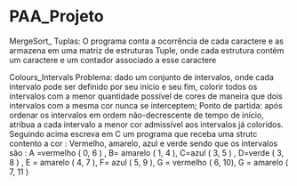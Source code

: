  # PAA_Projeto 
MergeSort_ Tuplas: O programa conta a ocorrência de cada caractere e as armazena em uma matriz de estruturas Tuple, onde cada estrutura contém um caractere e um contador associado a esse caractere 

Colours_Intervals Problema: dado um conjunto de intervalos, onde cada intervalo pode ser definido por seu início e seu fim, colorir todos os intervalos com a menor quantidade possível de cores de maneira que dois intervalos com a mesma cor nunca se interceptem; Ponto de partida: após ordenar os intervalos em ordem não-decrescente de tempo de início, atribua a cada intervalo a menor cor admissível aos intervalos já coloridos. Seguindo acima escreva em C um programa que receba  uma strutc contento a cor : Vermelho, amarelo, azul e verde  sendo que os intervalos são : A =vermelho ( 0, 6 ) , B= amarelo ( 1, 4 ), C=azul ( 3, 5 ) , D=verde ( 3, 8 ) , E = amarelo ( 4, 7 ), F= azul ( 5, 9 ), G = vermelho ( 6, 10),  G = amarelo  (  7, 11 )

